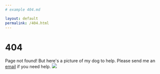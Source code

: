 ```yaml
---
# example 404.md

layout: default
permalink: /404.html
---
```


# 404

Page not found! But here's a picture of my dog to help. Please send me an [email](https://kfarleigh.github.io/contact/) if you need help. 
                                           ![](https://kfarleigh.github.io/images/404_img.jpg)
